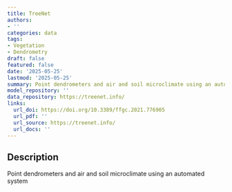 ```yaml
---
title: TreeNet
authors:
- ''
categories: data
tags:
- Vegetation
- Dendrometry
draft: false
featured: false
date: '2025-05-25'
lastmod: '2025-05-25'
summary: Point dendrometers and air and soil microclimate using an automated system
model_repository: ''
data_repository: https://treenet.info/
links:
  url_doi: https://doi.org/10.3389/ffgc.2021.776905
  url_pdf: ''
  url_source: https://treenet.info/
  url_docs: ''
---
```


## Description

Point dendrometers and air and soil microclimate using an automated system

